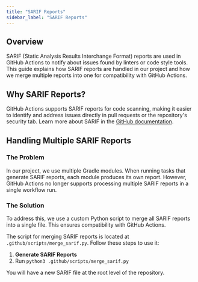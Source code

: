 ```yaml
---
title: "SARIF Reports"
sidebar_label: "SARIF Reports"
---
```


## Overview

SARIF (Static Analysis Results Interchange Format) reports are used in GitHub Actions to notify about issues found by linters or code style tools. This guide explains how SARIF reports are handled in our project and how we merge multiple reports into one for compatibility with GitHub Actions.

## Why SARIF Reports?

GitHub Actions supports SARIF reports for code scanning, making it easier to identify and address issues directly in pull requests or the repository's security tab. Learn more about SARIF in the [GitHub documentation](https://docs.github.com/en/code-security/code-scanning/integrating-with-code-scanning/sarif-support-for-code-scanning).

## Handling Multiple SARIF Reports

### The Problem

In our project, we use multiple Gradle modules. When running tasks that generate SARIF reports, each module produces its own report. However, GitHub Actions no longer supports processing multiple SARIF reports in a single workflow run.

### The Solution

To address this, we use a custom Python script to merge all SARIF reports into a single file. This ensures compatibility with GitHub Actions.

The script for merging SARIF reports is located at `.github/scripts/merge_sarif.py`. Follow these steps to use it:

1. **Generate SARIF Reports**
2. Run `python3 .github/scripts/merge_sarif.py`

You will have a new SARIF file at the root level of the repository.
